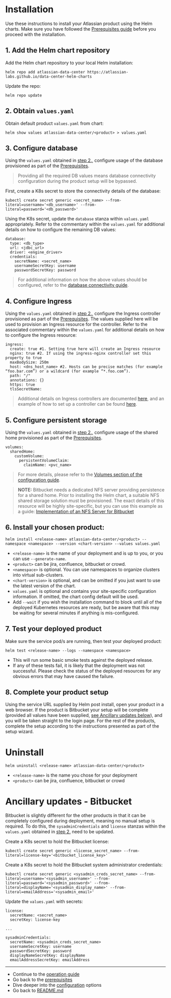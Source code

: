 # Installation 

Use these instructions to install your Atlassian product using the Helm charts. Make sure you have followed the [Prerequisites guide](PREREQUISITES.md) before you proceed with the installation.

## 1. Add the Helm chart repository

Add the Helm chart repository to your local Helm installation:

```shell
helm repo add atlassian-data-center https://atlassian-labs.github.io/data-center-helm-charts
```
Update the repo:
```shell:
helm repo update
```

## 2. Obtain `values.yaml`

Obtain default product `values.yaml` from chart:
```shell
helm show values atlassian-data-center/<product> > values.yaml
```

## 3. Configure database
Using the `values.yaml` obtained in [step 2.](#Obtain-values.yaml), configure usage of the database provisioned as part of the [Prerequisites](PREREQUISITES.md). 

> Providing all the required DB values means database connectivity configuration during the product setup will be bypassed.

First, create a K8s secret to store the connectivity details of the database:
```shell
kubectl create secret generic <secret_name> --from-literal=username='<db_username>' --from-literal=password='<db_password>'
``` 

Using the K8s secret, update the `database` stanza within `values.yaml` appropriately. Refer to the commentary within the `values.yaml` for additional details on how to configure the remaining DB values:
```shell
database:
  type: <db_type>
  url: <jdbc_url>
  driver: <engine_driver>
  credentials:
    secretName: <secret_name>
    usernameSecretKey: username
    passwordSecretKey: password
```
> For additional information on how the above values should be configured, refer to the [database connectivity guide](CONFIGURATION.md#Database-connectivity).
    
## 4. Configure Ingress
Using the `values.yaml` obtained in [step 2.](#Obtain-values.yaml), configure the Ingress controller provisioned as part of the [Prerequisites](PREREQUISITES.md). The values supplied here will be used to provision an Ingress resource for the controller. Refer to the associated commentary within the `values.yaml` for additional details on how to configure the Ingress resource:

```shell
ingress:
  create: true #1. Setting true here will create an Ingress resource
  nginx: true #2. If using the ingress-nginx controller set this property to true
  maxBodySize: 250m
  host: <dns_host_name> #2. Hosts can be precise matches (for example “foo.bar.com”) or a wildcard (for example “*.foo.com”).
  path: "/"
  annotations: {}
  https: true
  tlsSecretName:
```
> Additional details on Ingress controllers are documented [here](CONFIGURATION.md#Ingress), and an example of how to set up a controller can be found [here](examples/ingress/CONTROLLERS.md).
    
## 5. Configure persistent storage
Using the `values.yaml` obtained in [step 2.](#Obtain-values.yaml), configure usage of the shared home provisioned as part of the [Prerequisites](PREREQUISITES.md).

```shell
volumes:
  sharedHome:
    customVolume:
      persistentVolumeClaim:
        claimName: <pvc_name>
```

> For more details, please refer to the [Volumes section of the configuration guide](CONFIGURATION.md#Volumes).
    
> **NOTE:** Bitbucket needs a dedicated NFS server providing persistence for a shared home. Prior to installing the Helm chart, a suitable NFS shared storage solution must be provisioned. The exact details of this resource will be highly site-specific, but you can use this example as a guide: [Implementation of an NFS Server for Bitbucket](examples/storage/nfs/NFS.md)
    
## 6. Install your chosen product: 

```shell
helm install <release-name> atlassian-data-center/<product> --namespace <namespace> --version <chart-version> --values values.yaml
```

* `<release-name>` is the name of your deployment and is up to you, or you can use `--generate-name`.
* `<product>` can be jira, confluence, bitbucket or crowd.
* `<namespace>` is optional. You can use namespaces to organize clusters into virtual sub-clusters.
* `<chart-version>` is optional, and can be omitted if you just want to use the latest version of the chart.
* `values.yaml` is optional and contains your site-specific configuration information. If omitted, the chart config default will be used.
* Add `--wait` if you wish the installation command to block until all of the deployed Kubernetes resources are ready, but be aware that this may be waiting for several minutes if anything is mis-configured.

## 7. Test your deployed product 

Make sure the service pod/s are running, then test your deployed product:

```shell
helm test <release-name> --logs --namespace <namespace>
```

* This will run some basic smoke tests against the deployed release.
* If any of these tests fail, it is likely that the deployment was not successful. Please check the status of the deployed resources for any obvious errors that may have caused the failure.

## 8. Complete your product setup 

Using the service URL supplied by Helm post install, open your product in a web browser. If the product is Bitbucket your setup will be complete (provided all values have been supplied, [see Ancillary updates below](#Ancillary-updates---Bitbucket)), and you will be taken straight to the login page. For the rest of the products, complete the setup according to the instructions presented as part of the setup wizard. 

# Uninstall  
```shell
helm uninstall <release-name> atlassian-data-center/<product>
```

* `<release-name>` is the name you chose for your deployment
* `<product>` can be jira, confluence, bitbucket or crowd

# Ancillary updates - Bitbucket
Bitbucket is slightly different for the other products in that it can be completely configured during deployment, meaning no manual setup is required. To do this, the `sysadminCredentials` and `license` stanzas within the `values.yaml` obtained in [step 2.](#Obtain-values.yaml) need to be updated.

Create a K8s secret to hold the Bitbucket license:
```shell
kubectl create secret generic <license_secret_name> --from-literal=license-key='<bitbucket_license_key>'
```
Create a K8s secret to hold the Bitbucket system administrator credentials:
```shell
kubectl create secret generic <sysadmin_creds_secret_name> --from-literal=username='<sysadmin_username>' --from-literal=password='<sysadmin_password>' --from-literal=displayName='<sysadmin_display_name>' --from-literal=emailAddress='<sysadmin_email>'
```

Update the `values.yaml` with secrets:
```shell
license:
  secretName: <secret_name>
  secretKey: license-key
  
...

sysadminCredentials:
  secretName: <sysadmin_creds_secret_name>
  usernameSecretKey: username
  passwordSecretKey: password
  displayNameSecretKey: displayName
  emailAddressSecretKey: emailAddress
```
***

* Continue to the [operation guide](OPERATION.md)
* Go back to the [prerequisites](PREREQUISITES.md) 
* Dive deeper into the [configuration](CONFIGURATION.md) options 
* Go back to [README.md](../README.md)